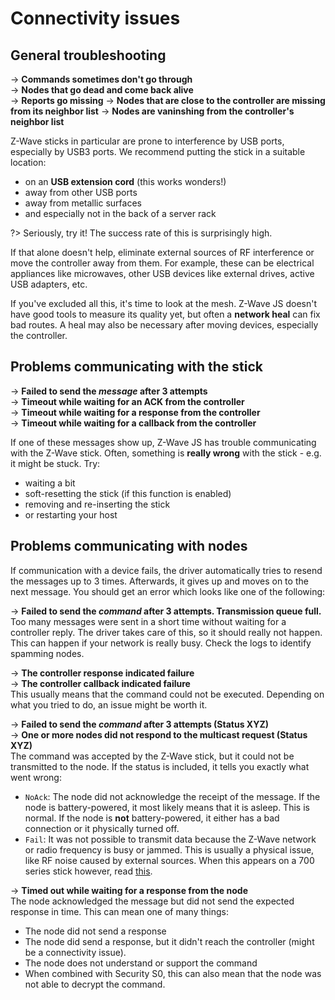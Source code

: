 # Connectivity issues

## General troubleshooting

→ **Commands sometimes don't go through**  
→ **Nodes that go dead and come back alive**  
→ **Reports go missing**
→ **Nodes that are close to the controller are missing from its neighbor list**
→ **Nodes are vaninshing from the controller's neighbor list**

Z-Wave sticks in particular are prone to interference by USB ports, especially by USB3 ports. We recommend putting the stick in a suitable location:

-   on an **USB extension cord** (this works wonders!)
-   away from other USB ports
-   away from metallic surfaces
-   and especially not in the back of a server rack

?> Seriously, try it! The success rate of this is surprisingly high.

If that alone doesn't help, eliminate external sources of RF interference or move the controller away from them. For example, these can be electrical appliances like microwaves, other USB devices like external drives, active USB adapters, etc.

If you've excluded all this, it's time to look at the mesh. Z-Wave JS doesn't have good tools to measure its quality yet, but often a **network heal** can fix bad routes. A heal may also be necessary after moving devices, especially the controller.

## Problems communicating with the stick

→ **Failed to send the _message_ after 3 attempts**  
→ **Timeout while waiting for an ACK from the controller**  
→ **Timeout while waiting for a response from the controller**  
→ **Timeout while waiting for a callback from the controller**

If one of these messages show up, Z-Wave JS has trouble communicating with the Z-Wave stick. Often, something is **really wrong** with the stick - e.g. it might be stuck. Try:

-   waiting a bit
-   soft-resetting the stick (if this function is enabled)
-   removing and re-inserting the stick
-   or restarting your host

## Problems communicating with nodes

If communication with a device fails, the driver automatically tries to resend the messages up to 3 times. Afterwards, it gives up and moves on to the next message. You should get an error which looks like one of the following:

→ **Failed to send the _command_ after 3 attempts. Transmission queue full.**  
Too many messages were sent in a short time without waiting for a controller reply. The driver takes care of this, so it should really not happen. This can happen if your network is really busy. Check the logs to identify spamming nodes.

→ **The controller response indicated failure**  
→ **The controller callback indicated failure**  
This usually means that the command could not be executed. Depending on what you tried to do, an issue might be worth it.

→ **Failed to send the _command_ after 3 attempts (Status XYZ)**  
→ **One or more nodes did not respond to the multicast request (Status XYZ)**  
The command was accepted by the Z-Wave stick, but it could not be transmitted to the node. If the status is included, it tells you exactly what went wrong:

-   `NoAck`: The node did not acknowledge the receipt of the message. If the node is battery-powered, it most likely means that it is asleep. This is normal. If the node is **not** battery-powered, it either has a bad connection or it physically turned off.
-   `Fail`: It was not possible to transmit data because the Z-Wave network or radio frequency is busy or jammed. This is usually a physical issue, like RF noise caused by external sources. When this appears on a 700 series stick however, read [this](troubleshooting/700-series-issues.md).

→ **Timed out while waiting for a response from the node**  
The node acknowledged the message but did not send the expected response in time. This can mean one of many things:

-   The node did not send a response
-   The node did send a response, but it didn't reach the controller (might be a connectivity issue).
-   The node does not understand or support the command
-   When combined with Security S0, this can also mean that the node was not able to decrypt the command.
